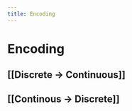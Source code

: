 ```yaml
---
title: Encoding
---
```


# Encoding

## [[Discrete -> Continuous]]

## [[Continous -> Discrete]]








































































